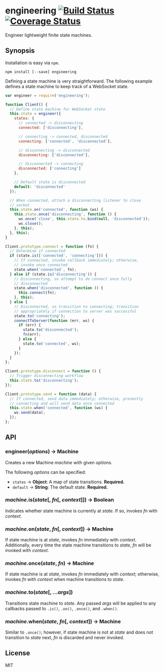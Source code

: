 engineering [![Build Status][travis-img]][travis-link] [![Coverage Status][coveralls-img]][coveralls-link]
===========

Engineer lightweight finite state machines.

Synopsis
--------

Installation is easy via `npm`.

```
npm install [--save] engineering
```

Defining a state machine is very straightforward. The following example defines a state machine to keep track of a WebSocket state.

```js
var engineer = require('engineering');

function Client() {
  // Define state machine for WebSocket state
  this.state = engineer({
    states: {
      // connected -> disconnecting
      connected: ['disconnecting'],

      // connecting -> connected, disconnected
      connecting: ['connected', 'disconnected'],

      // disconnecting -> disconnected
      disconnecting: ['disconnected'],

      // disconnected -> connecting
      disconnected: ['connecting']
    },

    // Default state is disconnected
    default: 'disconnected'
  });

  // When connected, attach a disconnecting listener to close
  // socket
  this.state.on('connected', function (ws) {
    this.state.once('disconnecting', function () {
      ws.once('close', this.state.to.bind(null, 'disconnected'));
      ws.close();
    }, this);
  }, this);
}

Client.prototype.connect = function (fn) {
  // Determine if connected
  if (state.is(['connected', 'connecting'])) {
    // If connected, invoke callback immediately; otherwise,
    // invoke once connected
    state.when('connected', fn);
  } else if (state.is('disconnecting')) {
    // Disconnecting, so attempt to do connect once fully
    // disconnected
    state.when('disconnected', function () {
      this.connect(fn);
    }, this);
  } else {
    // Disconnected, so transition to connecting; transition
    // appropriately if connection to server was successful
    state.to('connecting');
    connectToServer(function (err, ws) {
      if (err) {
        state.to('disconnected');
        fn(err);
      } else {
        state.to('connected', ws);
      }
    });
  }
};

Client.prototype.disconnect = function () {
  // Trigger disconnecting workflow
  this.state.to('disconnecting');
});

Client.prototype.send = function (data) {
  // If connected, send data immediately; otherwise, presently
  // connecting and will send data once connected
  this.state.when('connected', function (ws) {
    ws.send(data);
  });
};
```

API
---

### engineer(*options*) &rarr; Machine

Creates a new Machine *machine* with given *options*.

The following *options* can be specified:

* `states`  &rarr; **Object**: A map of state transitions. **Required.**
* `default` &rarr; **String**: The default state. **Required.**

### *machine*.is(*state*[, *fn*[, *context*]]) &rarr; Boolean

Indicates whether state machine is currently at *state*. If so, invokes *fn* with *context*.

### *machine*.on(*state*, *fn*[, *context*]) &rarr; Machine

If state machine is at *state*, invokes *fn* immediately with *context*. Additionally, every time the state machine transitions to *state*, *fn* will be invoked with *context*.

### *machine*.once(*state*, *fn*) &rarr; Machine

If state machine is at *state*, invokes *fn* immediately with *context*; otherwise, invokes *fn* with *context* when machine transitions to *state*.

### *machine*.to(*state*[, *...args*])

Transitions state machine to *state*. Any passed *args* will be applied to any callbacks passed to `.is()`, `.on()`,  `.once()`, and `.when()`.

### *machine*.when(*state*, *fn*[, *context*]) &rarr; Machine

Similar to `.once()`; however, if state machine is not at *state* and does not transition to *state* next, *fn* is discarded and never invoked.

License
-------

MIT

[coveralls-img]: https://coveralls.io/repos/alfyboza/engineering.js/badge.svg?branch=master
[coveralls-link]: https://coveralls.io/r/alfyboza/engineering.js?branch=master

[travis-img]: https://travis-ci.org/alfyboza/engineering.js.svg?branch=master
[travis-link]: https://travis-ci.org/alfyboza/engineering.js
